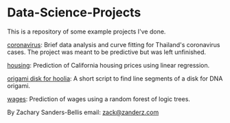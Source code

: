 # Data-Science-Projects
This is a repository of some example projects I've done. 

[coronavirus](coronavirus): Brief data analysis and curve fitting for Thailand's coronavirus cases. The project was meant to be predictive but was left unfinished.

[housing](housing): Prediction of California housing prices using linear regression.

[origami disk for hoolia](origami-disk-for-hoolia): A short script to find line segments of a disk for DNA origami.

[wages](wages): Prediction of wages using a random forest of logic trees.

By Zachary Sanders-Bellis
email: zack@zanderz.com

